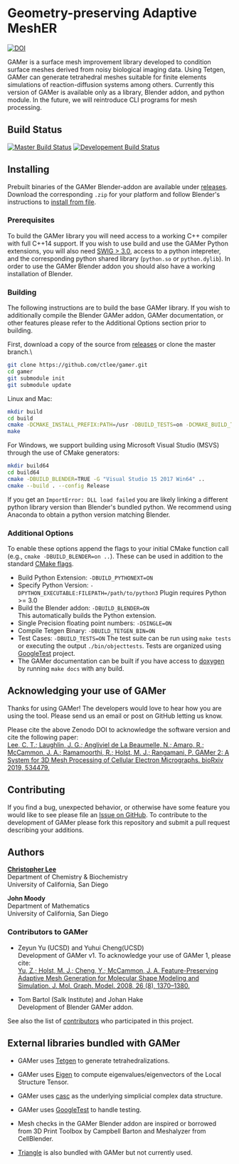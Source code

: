# Geometry-preserving Adaptive MeshER
[![DOI](https://zenodo.org/badge/122682242.svg)](https://zenodo.org/badge/latestdoi/122682242)

GAMer is a surface mesh improvement library developed to condition surface meshes derived from noisy biological imaging data.
Using Tetgen, GAMer can generate tetrahedral meshes suitable for finite elements simulations of reaction-diffusion systems among others.
Currently this version of GAMer is available only as a library, Blender addon, and python module.
In the future, we will reintroduce CLI programs for mesh processing.

## Build Status
[![Master Build Status](https://travis-ci.org/ctlee/gamer.svg?branch=master)](https://travis-ci.org/ctlee/gamer)
[![Developement Build Status](https://travis-ci.org/ctlee/gamer.svg?branch=development)](https://travis-ci.org/ctlee/gamer)

## Installing
Prebuilt binaries of the GAMer Blender-addon are available under [releases](https://github.com/ctlee/gamer/releases).
Download the corresponding `.zip` for your platform and follow Blender's instructions to [install from file](https://docs.blender.org/manual/fi/dev/preferences/addons.html#header).

### Prerequisites
To build the GAMer library you will need access to a working C++ compiler with full C++14 support.
If you wish to use build and use the GAMer Python extensions, you will also need [SWIG > 3.0](http://www.swig.org/), access to a python intepreter, and the corresponding python shared library (`python.so` or `python.dylib`).
In order to use the GAMer Blender addon you should also have a working installation of Blender.

### Building
The following instructions are to build the base GAMer library.
If you wish to additionally compile the Blender GAMer addon, GAMer documentation, or other features please refer to the Additional Options section prior to building.

First, download a copy of the source from [releases](https://github.com/ctlee/gamer/releases) or clone the master branch.\
```bash
git clone https://github.com/ctlee/gamer.git
cd gamer
git submodule init
git submodule update
```

Linux and Mac:
```bash
mkdir build
cd build
cmake -DCMAKE_INSTALL_PREFIX:PATH=/usr -DBUILD_TESTS=on -DCMAKE_BUILD_TYPE=Release ..
make
```

For Windows, we support building using Microsoft Visual Studio (MSVS) through the use of CMake generators:
```bash
mkdir build64
cd build64
cmake -DBUILD_BLENDER=TRUE -G "Visual Studio 15 2017 Win64" ..
cmake --build . --config Release
```
If you get an `ImportError: DLL load failed` you are likely linking a different python library version than Blender's bundled python.
We recommend using Anaconda to obtain a python version matching Blender.

### Additional Options
To enable these options append the flags to your initial CMake function call
(e.g., `cmake -DBUILD_BLENDER=on ..`).
These can be used in addition to the standard [CMake flags](https://cmake.org/cmake/help/latest/manual/cmake.1.html).

* Build Python Extension: `-DBUILD_PYTHONEXT=ON`
* Specify Python Version: `-DPYTHON_EXECUTABLE:FILEPATH=/path/to/python3`
    Plugin requires Python >= 3.0
* Build the Blender addon: `-DBUILD_BLENDER=ON`\
    This automatically builds the Python extension.
* Single Precision floating point numbers: `-DSINGLE=ON`
* Compile Tetgen Binary: `-DBUILD_TETGEN_BIN=ON`
* Test Cases: `-DBUILD_TESTS=ON`
    The test suite can be run using `make tests` or executing the output `./bin/objecttests`. Tests are organized using [GoogleTest](https://github.com/google/googletest) project.
* The GAMer documentation can be built if you have access to
[doxygen](http://www.doxygen.nl/) by running `make docs` with any build.

## Acknowledging your use of GAMer
Thanks for using GAMer! The developers would love to hear how you are using the tool. Please send us an email or post on GitHub letting us know. 

Please cite the above Zenodo DOI to acknowledge the software version and cite the following paper:\
[Lee, C. T.; Laughlin, J. G.; Angliviel de La Beaumelle, N.; Amaro, R.; McCammon, J. A.; Ramamoorthi, R.; Holst, M. J.; Rangamani, P. GAMer 2: A System for 3D Mesh Processing of Cellular Electron Micrographs. bioRxiv 2019, 534479.](https://www.biorxiv.org/content/10.1101/534479v1)

## Contributing
If you find a bug, unexpected behavior, or otherwise have some feature you would like to see please file an [Issue on GitHub](https://github.com/ctlee/gamer/issues).
To contribute to the development of GAMer please fork this repository and submit a pull request describing your additions.

## Authors
**[Christopher Lee](https://github.com/ctlee)**\
Department of Chemistry & Biochemistry\
University of California, San Diego

**John Moody**\
Department of Mathematics\
University of California, San Diego

### Contributors to GAMer
* Zeyun Yu (UCSD) and Yuhui Cheng(UCSD)\
Development of GAMer v1. To acknowledge your use of GAMer 1, please cite:\
[Yu, Z.; Holst, M. J.; Cheng, Y.; McCammon, J. A. Feature-Preserving Adaptive Mesh Generation for Molecular Shape Modeling and Simulation. J. Mol. Graph. Model. 2008, 26 (8), 1370–1380.](https://doi.org/10.1016/j.jmgm.2008.01.007)

* Tom Bartol (Salk Institute) and Johan Hake\
Development of Blender GAMer addon.

See also the list of [contributors](https://github.com/ctlee/gamer/contributors) who participated in this project.

## External libraries bundled with GAMer
* GAMer uses [Tetgen](http://wias-berlin.de/software/tetgen/) to generate
tetrahedralizations.

* GAMer uses [Eigen](http://eigen.tuxfamily.org/index.php?title=Main_Page) to
compute eigenvalues/eigenvectors of the Local Structure Tensor.

* GAMer uses [casc](https://github.com/ctlee/casc) as the underlying simplicial
complex data structure.

* GAMer uses [GoogleTest](https://github.com/google/googletest) to handle testing.

* Mesh checks in the GAMer Blender addon are inspired or borrowed from 3D Print Toolbox by Campbell Barton and Meshalyzer from CellBlender.

* [Triangle](https://www.cs.cmu.edu/~quake/triangle.html) is also bundled with GAMer but not currently used.
